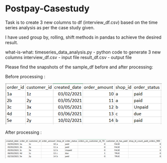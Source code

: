 # Postpay-Casestudy

Task is to create 3 new columns to df (interview_df.csv) based on the time series analysis as per the case study given.

I have used group by, rolling, shift methods in pandas to achieve the desired result.

what-is-what:
timeseries_data_analysis.py - python code to generate 3 new columns
interview_df.csv - input file
result_df.csv - output file

Please find the snapshots of the sample_df before and after processing:

Before processing :

![bp](https://github.com/revanthm93/Postpay-Casestudy/blob/main/sample_df.PNG)

After processing :

![ap](https://github.com/revanthm93/Postpay-Casestudy/blob/main/result_df.PNG)
